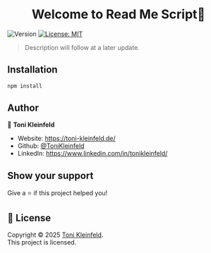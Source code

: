 <h1 align="center">Welcome to Read Me Script👋</h1>
<p>
  <img alt="Version" src="https://img.shields.io/badge/Coded_in-JavaScript-yellow" />
  <a href="https://github.com/ToniKleinfeld/Read-me-script?tab=MIT-1-ov-file" target="_blank">
    <img alt="License: MIT" src="https://img.shields.io/badge/License-MIT-yellow.svg" />
  </a>
</p>

 > Description will follow at a later update.

## Installation

```sh
npm install
 ```






## Author

👤 **Toni Kleinfeld**

* Website: https://toni-kleinfeld.de/
* Github: [@ToniKleinfeld](https://github.com/ToniKleinfeld)
* LinkedIn: https://www.linkedin.com/in/tonikleinfeld/


## Show your support

Give a ⭐️ if this project helped you!

## 📝 License

Copyright © 2025 [Toni Kleinfeld](https://github.com/ToniKleinfeld).<br />
This project is [](https://github.com/ToniKleinfeld/Read-me-script?tab=MIT-1-ov-file) licensed.
